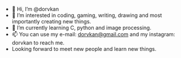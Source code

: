 - 👋 Hi, I’m @dorvkan
- 👀 I’m interested in coding, gaming, writing, drawing and most importantly creating new things.
- 🌱 I’m currently learning C, python and image processing.
- 📫 You can use my e-mail: dorvkan@gmail.com and my instagram: dorvkan to reach me.
- Looking forward to meet new people and learn new things.
